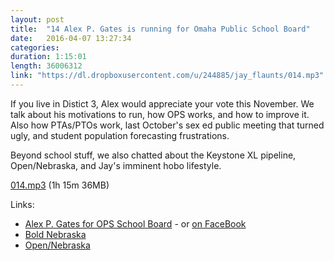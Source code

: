 ```yaml
---
layout: post
title:  "14 Alex P. Gates is running for Omaha Public School Board"
date:   2016-04-07 13:27:34
categories: 
duration: 1:15:01
length: 36006312
link: "https://dl.dropboxusercontent.com/u/244885/jay_flaunts/014.mp3"
---
```


If you live in Distict 3, Alex would appreciate your vote this November. 
We talk about his motivations to run, how OPS works, and how to improve it.
Also how PTAs/PTOs work, last October's sex ed public 
meeting that turned ugly, and student population forecasting 
frustrations.

Beyond school stuff, we also chatted about the Keystone XL pipeline,
Open/Nebraska, and Jay's imminent hobo lifestyle. 

<a href="{{site.dropbox_url}}/014.mp3" target="_blank">014.mp3</a> (1h 15m 36MB) 

Links:

* [Alex P. Gates for OPS School Board](http://gatesforops.com/) - or [on FaceBook](https://www.facebook.com/GatesforOPS/)
* [Bold Nebraska](http://boldnebraska.org)
* [Open/Nebraska](http://opennebraska.io)
